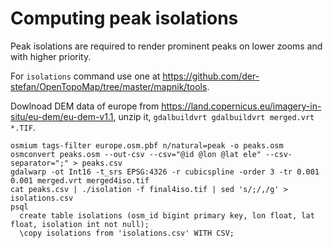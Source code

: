 # Computing peak isolations

Peak isolations are required to render prominent peaks on lower zooms and with higher priority.

For `isolations` command use one at https://github.com/der-stefan/OpenTopoMap/tree/master/mapnik/tools.

Dowlnoad DEM data of europe from https://land.copernicus.eu/imagery-in-situ/eu-dem/eu-dem-v1.1, unzip it, `gdalbuildvrt gdalbuildvrt merged.vrt *.TIF`.

```
osmium tags-filter europe.osm.pbf n/natural=peak -o peaks.osm
osmconvert peaks.osm --out-csv --csv="@id @lon @lat ele" --csv-separator=";" > peaks.csv
gdalwarp -ot Int16 -t_srs EPSG:4326 -r cubicspline -order 3 -tr 0.001 0.001 merged.vrt merged4iso.tif
cat peaks.csv | ./isolation -f final4iso.tif | sed 's/;/,/g' > isolations.csv
psql
  create table isolations (osm_id bigint primary key, lon float, lat float, isolation int not null);
  \copy isolations from 'isolations.csv' WITH CSV;
```
